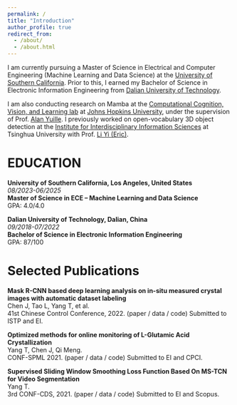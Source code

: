 ```yaml
---
permalink: /
title: "Introduction"
author_profile: true
redirect_from: 
  - /about/
  - /about.html
---
```


I am currently pursuing a Master of Science in Electrical and Computer Engineering (Machine Learning and Data Science) at the [University of Southern California](https://viterbischool.usc.edu). Prior to this, I earned my Bachelor of Science in Electronic Information Engineering from [Dalian University of Technology](https://www.dlut.edu.cn).

I am also conducting research on Mamba at the [Computational Cognition, Vision, and Learning lab](https://ccvl.jhu.edu) at [Johns Hopkins University](https://www.jhu.edu), under the supervision of Prof. [Alan Yuille](https://www.cs.jhu.edu/~ayuille/). I previously worked on open-vocabulary 3D object detection at the [Institute for Interdisciplinary Information Sciences](https://iiis.tsinghua.edu.cn) at Tsinghua University with Prof. [Li Yi (Eric)](https://ericyi.github.io).


EDUCATION
======

**University of Southern California, Los Angeles, United States**  
*08/2023-06/2025*  
**Master of Science in ECE – Machine Learning and Data Science**  
GPA: 4.0/4.0

**Dalian University of Technology, Dalian, China**  
*09/2018-07/2022*  
**Bachelor of Science in Electronic Information Engineering**  
GPA: 87/100

Selected Publications
======
**Mask R-CNN based deep learning analysis on in-situ measured crystal images with automatic dataset labeling**  
Chen J, Tao L, Yang T, et al.  
41st Chinese Control Conference, 2022. (paper / data / code) Submitted to ISTP and EI.

**Optimized methods for online monitoring of L-Glutamic Acid Crystallization**  
Yang T, Chen J, Qi Meng.  
CONF-SPML 2021. (paper / data / code) Submitted to EI and CPCI.

**Supervised Sliding Window Smoothing Loss Function Based On MS-TCN for Video Segmentation**  
Yang T.  
3rd CONF-CDS, 2021. (paper / data / code) Submitted to EI and Scopus.



